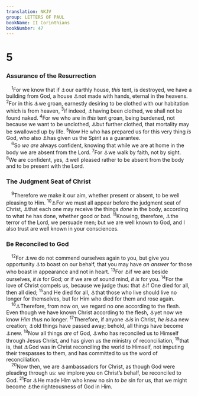 ```yaml
---
translation: NKJV
group: LETTERS OF PAUL
bookName: II Corinthians 
bookNumber: 47
---
```


<div class="title"><h1>5</h1><h3>Assurance of the Resurrection</h3></div>
<span class="verse 2co_5_1"> <sup>1</sup>For we know that if <a data-toggle="tooltip" data-placement="bottom" title="Job 4:19; 1 Cor. 15:47; 2 Cor. 4:7">⚓</a>our earthly house, <i>this</i> tent, is destroyed, we have a building from God, a house <a data-toggle="tooltip" data-placement="bottom" title="Mark 14:58; Acts 7:48; Heb. 9:11, 24">⚓</a>not made with hands, eternal in the heavens. </span>
<span class="verse 2co_5_2"><sup>2</sup>For in this <a data-toggle="tooltip" data-placement="bottom" title="Rom. 8:23; 2 Cor. 5:4">⚓</a>we groan, earnestly desiring to be clothed with our habitation which is from heaven, </span>
<span class="verse 2co_5_3"><sup>3</sup>if indeed, <a data-toggle="tooltip" data-placement="bottom" title="Rev. 3:18">⚓</a>having been clothed, we shall not be found naked. </span>
<span class="verse 2co_5_4"><sup>4</sup>For we who are in <i>this</i> tent groan, being burdened, not because we want to be unclothed, <a data-toggle="tooltip" data-placement="bottom" title="1 Cor. 15:53">⚓</a>but further clothed, that mortality may be swallowed up by life. </span>
<span class="verse 2co_5_5"><sup>5</sup>Now He who has prepared us for this very thing <i>is</i> God, who also <a data-toggle="tooltip" data-placement="bottom" title="Rom. 8:23; (2 Cor. 1:22); Eph. 1:14">⚓</a>has given us the Spirit as a guarantee.<br/></span>
<span class="verse 2co_5_6"> <sup>6</sup>So <i>we</i> <i>are</i> always confident, knowing that while we are at home in the body we are absent from the Lord. </span>
<span class="verse 2co_5_7"><sup>7</sup>For <a data-toggle="tooltip" data-placement="bottom" title="Rom. 8:24; Heb. 11:1">⚓</a>we walk by faith, not by sight. </span>
<span class="verse 2co_5_8"><sup>8</sup>We are confident, yes, <a data-toggle="tooltip" data-placement="bottom" title="Phil. 1:23">⚓</a>well pleased rather to be absent from the body and to be present with the Lord.<br/></span>
<div class="title"><h3>The Judgment Seat of Christ</h3></div>
<span class="verse 2co_5_9"> <sup>9</sup>Therefore we make it our aim, whether present or absent, to be well pleasing to Him. </span>
<span class="verse 2co_5_10"><sup>10</sup><a data-toggle="tooltip" data-placement="bottom" title="Matt. 16:27; Acts 10:42; Rom. 2:16; 14:10, 12">⚓</a>For we must all appear before the judgment seat of Christ, <a data-toggle="tooltip" data-placement="bottom" title="Gal. 6:7; Eph. 6:8">⚓</a>that each one may receive the things <i>done</i> in the body, according to what he has done, whether good or bad. </span>
<span class="verse 2co_5_11"><sup>11</sup>Knowing, therefore, <a data-toggle="tooltip" data-placement="bottom" title="(Heb. 10:31; 12:29; Jude 23)">⚓</a>the terror of the Lord, we persuade men; but we are well known to God, and I also trust are well known in your consciences.<br/></span>
<div class="title"><h3>Be Reconciled to God</h3></div>
<span class="verse 2co_5_12"> <sup>12</sup>For <a data-toggle="tooltip" data-placement="bottom" title="2 Cor. 3:1">⚓</a>we do not commend ourselves again to you, but give you opportunity <a data-toggle="tooltip" data-placement="bottom" title="2 Cor. 1:14; Phil. 1:26">⚓</a>to boast on our behalf, that you may have <i>an</i> <i>answer</i> for those who boast in appearance and not in heart. </span>
<span class="verse 2co_5_13"><sup>13</sup>For <a data-toggle="tooltip" data-placement="bottom" title="Mark 3:21; 2 Cor. 11:1, 16; 12:11">⚓</a>if we are beside ourselves, <i>it</i> <i>is</i> for God; or if we are of sound mind, <i>it</i> <i>is</i> for you. </span>
<span class="verse 2co_5_14"><sup>14</sup>For the love of Christ compels us, because we judge thus: that <a data-toggle="tooltip" data-placement="bottom" title="(Rom. 5:15; 6:6; Gal. 2:20; Col. 3:3)">⚓</a>if One died for all, then all died; </span>
<span class="verse 2co_5_15"><sup>15</sup>and He died for all, <a data-toggle="tooltip" data-placement="bottom" title="(Rom. 6:11)">⚓</a>that those who live should live no longer for themselves, but for Him who died for them and rose again.<br/></span>
<span class="verse 2co_5_16"> <sup>16</sup><a data-toggle="tooltip" data-placement="bottom" title="2 Cor. 10:3">⚓</a>Therefore, from now on, we regard no one according to the flesh. Even though we have known Christ according to the flesh, <a data-toggle="tooltip" data-placement="bottom" title="(Matt. 12:50)">⚓</a>yet now we know <i>Him</i> <i>thus</i> no longer. </span>
<span class="verse 2co_5_17"><sup>17</sup>Therefore, if anyone <a data-toggle="tooltip" data-placement="bottom" title="(John 6:63)">⚓</a><i>is</i> in Christ, <i>he</i> <i>is</i><a data-toggle="tooltip" data-placement="bottom" title="(Rom. 8:9)">⚓</a>a new creation; <a data-toggle="tooltip" data-placement="bottom" title="Is. 43:18; 65:17; (Eph. 4:24); Rev. 21:4">⚓</a>old things have passed away; behold, all things have become <a data-toggle="tooltip" data-placement="bottom" title="(Rom. 6:3–10; Col. 3:3)">⚓</a>new. </span>
<span class="verse 2co_5_18"><sup>18</sup>Now all things <i>are</i> of God, <a data-toggle="tooltip" data-placement="bottom" title="Rom. 5:10; (Eph. 2:16; Col. 1:20)">⚓</a>who has reconciled us to Himself through Jesus Christ, and has given us the ministry of reconciliation, </span>
<span class="verse 2co_5_19"><sup>19</sup>that is, that <a data-toggle="tooltip" data-placement="bottom" title="(Rom. 3:24)">⚓</a>God was in Christ reconciling the world to Himself, not imputing their trespasses to them, and has committed to us the word of reconciliation.<br/></span>
<span class="verse 2co_5_20"> <sup>20</sup>Now then, we are <a data-toggle="tooltip" data-placement="bottom" title="Mal. 2:7; Eph. 6:20">⚓</a>ambassadors for Christ, as though God were pleading through us: we implore <i>you</i> on Christ’s behalf, be reconciled to God. </span>
<span class="verse 2co_5_21"><sup>21</sup>For <a data-toggle="tooltip" data-placement="bottom" title="Is. 53:6, 9">⚓</a>He made Him who knew no sin <i>to</i> <i>be</i> sin for us, that we might become <a data-toggle="tooltip" data-placement="bottom" title="(Rom. 1:17; 3:21); 1 Cor. 1:30">⚓</a>the righteousness of God in Him.<br/></span>
